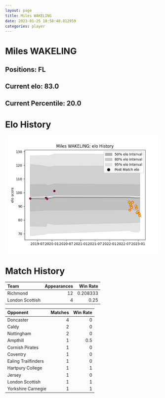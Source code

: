 ```yaml
---  
layout: page  
title: Miles WAKELING  
date: 2023-01-25 18:58:48.812959  
categories: player  
---
```

# Miles WAKELING

## Positions: FL

## Current elo: 83.0

## Current Percentile: 20.0

# Elo History


![elo history](history_MilesWAKELING.png)
# Match History


| Team            |   Appearances |   Win Rate |
|:----------------|--------------:|-----------:|
| Richmond        |            12 |   0.208333 |
| London Scottish |             4 |   0.25     |

| Opponent            |   Matches |   Win Rate |
|:--------------------|----------:|-----------:|
| Doncaster           |         4 |        0   |
| Caldy               |         2 |        0   |
| Nottingham          |         2 |        0   |
| Ampthill            |         1 |        0.5 |
| Cornish Pirates     |         1 |        0   |
| Coventry            |         1 |        0   |
| Ealing Trailfinders |         1 |        0   |
| Hartpury College    |         1 |        1   |
| Jersey              |         1 |        0   |
| London Scottish     |         1 |        1   |
| Yorkshire Carnegie  |         1 |        1   |